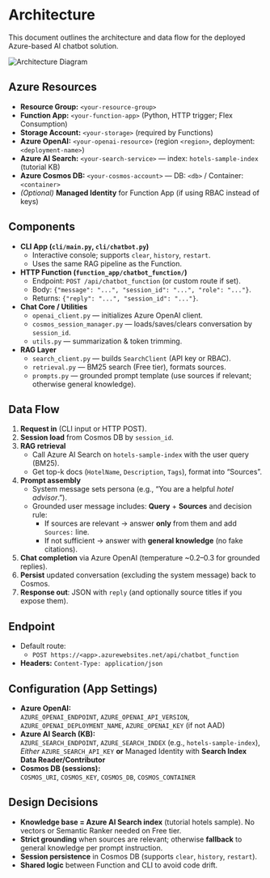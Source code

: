 # Architecture 

This document outlines the architecture and data flow for the deployed Azure-based AI chatbot solution.

![Architecture Diagram](./architecture-v1.1.png)

## Azure Resources
- **Resource Group:** `<your-resource-group>`
- **Function App:** `<your-function-app>` (Python, HTTP trigger; Flex Consumption)
- **Storage Account:** `<your-storage>` (required by Functions)
- **Azure OpenAI:** `<your-openai-resource>` (region `<region>`, deployment: `<deployment-name>`)
- **Azure AI Search:** `<your-search-service>` — index: `hotels-sample-index` (tutorial KB)
- **Azure Cosmos DB:** `<your-cosmos-account>` — DB: `<db>` / Container: `<container>`
- *(Optional)* **Managed Identity** for Function App (if using RBAC instead of keys)

## Components
- **CLI App (`cli/main.py`, `cli/chatbot.py`)**
  - Interactive console; supports `clear`, `history`, `restart`.
  - Uses the same RAG pipeline as the Function.
- **HTTP Function (`function_app/chatbot_function/`)**
  - Endpoint: `POST /api/chatbot_function` (or custom route if set).
  - Body: `{"message": "...", "session_id": "...", "role": "..."}`.
  - Returns: `{"reply": "...", "session_id": "..."}`.
- **Chat Core / Utilities**
  - `openai_client.py` — initializes Azure OpenAI client.
  - `cosmos_session_manager.py` — loads/saves/clears conversation by `session_id`.
  - `utils.py` — summarization & token trimming.
- **RAG Layer**
  - `search_client.py` — builds `SearchClient` (API key or RBAC).
  - `retrieval.py` — BM25 search (Free tier), formats sources.
  - `prompts.py` — grounded prompt template (use sources if relevant; otherwise general knowledge).

## Data Flow
1. **Request in** (CLI input or HTTP POST).
2. **Session load** from Cosmos DB by `session_id`.
3. **RAG retrieval**  
   - Call Azure AI Search on `hotels-sample-index` with the user query (BM25).
   - Get top-k docs (`HotelName`, `Description`, `Tags`), format into “Sources”.
4. **Prompt assembly**  
   - System message sets persona (e.g., “You are a helpful *hotel advisor*.”).
   - Grounded user message includes: **Query** + **Sources** and decision rule:
     - If sources are relevant → answer **only** from them and add `Sources:` line.
     - If not sufficient → answer with **general knowledge** (no fake citations).
5. **Chat completion** via Azure OpenAI (temperature ~0.2–0.3 for grounded replies).
6. **Persist** updated conversation (excluding the system message) back to Cosmos.
7. **Response out**: JSON with `reply` (and optionally source titles if you expose them).

## Endpoint
- Default route:
  - `POST https://<app>.azurewebsites.net/api/chatbot_function`
- **Headers:** `Content-Type: application/json`

## Configuration (App Settings)
- **Azure OpenAI:**  
  `AZURE_OPENAI_ENDPOINT`, `AZURE_OPENAI_API_VERSION`, `AZURE_OPENAI_DEPLOYMENT_NAME`, `AZURE_OPENAI_KEY` (if not AAD)
- **Azure AI Search (KB):**  
  `AZURE_SEARCH_ENDPOINT`, `AZURE_SEARCH_INDEX` (e.g., `hotels-sample-index`),  
  *Either* `AZURE_SEARCH_API_KEY` **or** Managed Identity with **Search Index Data Reader/Contributor**
- **Cosmos DB (sessions):**  
  `COSMOS_URI`, `COSMOS_KEY`, `COSMOS_DB`, `COSMOS_CONTAINER`


## Design Decisions
- **Knowledge base = Azure AI Search index** (tutorial hotels sample). No vectors or Semantic Ranker needed on Free tier.
- **Strict grounding** when sources are relevant; otherwise **fallback** to general knowledge per prompt instruction.
- **Session persistence** in Cosmos DB (supports `clear`, `history`, `restart`).
- **Shared logic** between Function and CLI to avoid code drift.


